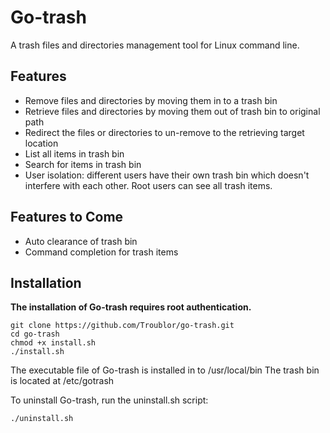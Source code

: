# Go-trash

A trash files and directories management tool for Linux command line. 

## Features

- Remove files and directories by moving them in to a trash bin
- Retrieve files and directories by moving them out of trash bin to original path
- Redirect the files or directories to un-remove to the retrieving target location
- List all items in trash bin
- Search for items in trash bin
- User isolation: different users have their own trash bin which doesn't interfere with each other. Root users can see all trash items. 

## Features to Come

- Auto clearance of trash bin
- Command completion for trash items

## Installation

**The installation of Go-trash requires root authentication.**

```
git clone https://github.com/Troublor/go-trash.git
cd go-trash
chmod +x install.sh
./install.sh
```

The executable file of Go-trash is installed in to /usr/local/bin 
The trash bin is located at /etc/gotrash

To uninstall Go-trash, run the uninstall.sh script: 

```
./uninstall.sh
```
